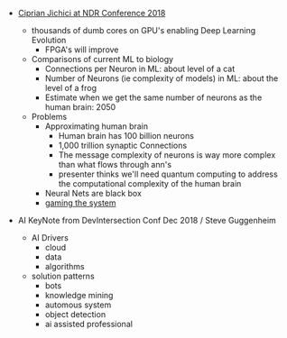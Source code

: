 - [Ciprian Jichici at NDR Conference 2018](https://www.youtube.com/watch?v=VojEnEGWMDI)
  - thousands of dumb cores on GPU's enabling Deep Learning Evolution
    - FPGA's will improve
  - Comparisons of current ML to biology
    - Connections per Neuron in ML: about level of a cat
    - Number of Neurons (ie complexity of models) in ML:  about the level of a frog
    - Estimate when we get the same number of neurons as the human brain: 2050
  - Problems
    - Approximating human brain
      - Human brain has 100 billion neurons
      - 1,000 trillion synaptic Connections
      - The message complexity of neurons is way more complex than what flows through ann's
      - presenter thinks we'll need quantum computing to address the computational complexity of the human brain
    - Neural Nets are black box
    - [gaming the system](https://blog.openai.com/adversarial-example-research/)


- AI KeyNote from DevIntersection Conf Dec 2018 / Steve Guggenheim
  - AI Drivers
    - cloud
    - data
    - algorithms
  - solution patterns
    - bots
    - knowledge mining
    - automous system
    - object detection
    - ai assisted professional